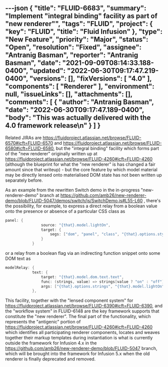 ---json
{
  "title": "FLUID-6683",
  "summary": "Implement \"integral binding\" facility as part of \"new renderer\"",
  "tags": "FLUID",
  "project": {
    "key": "FLUID",
    "title": "Fluid Infusion"
  },
  "type": "New Feature",
  "priority": "Major",
  "status": "Open",
  "resolution": "Fixed",
  "assignee": "Antranig Basman",
  "reporter": "Antranig Basman",
  "date": "2021-09-09T08:14:33.188-0400",
  "updated": "2022-06-30T09:17:47.219-0400",
  "versions": [],
  "fixVersions": [
    "4.0"
  ],
  "components": [
    "Renderer"
  ],
  "environment": null,
  "issueLinks": [],
  "attachments": [],
  "comments": [
    {
      "author": "Antranig Basman",
      "date": "2022-06-30T09:17:47.189-0400",
      "body": "This was actually delivered with the 4.0 framework release\n"
    }
  ]
}
---
Related JIRAs are <https://fluidproject.atlassian.net/browse/FLUID-6570#icft=FLUID-6570> and <https://fluidproject.atlassian.net/browse/FLUID-6580#icft=FLUID-6580>, but the "integral binding" facility which forms part of the "new renderer" originally written up at <https://fluidproject.atlassian.net/browse/FLUID-4260#icft=FLUID-4260> (although the blueprint for what the "new renderer" is has changed a fair amount since that writeup) - but the core feature by which model material may be directly lensed onto materialised DOM state has not been written up separately before.

As an example from the rewritten Switch demo in the in-progress "new-renderer-demo" branch at <https://github.com/amb26/new-renderer-demo/blob/FLUID-5047/demos/switch/js/SwitchDemo.js#L55-L60> , there's the possibility, for example, to express a direct relay from a boolean value onto the presence or absence of a particular CSS class as

```java
panel: {
                source: "{that}.model.lightOn",
                target: {
                    segs: ["dom", "panel", "class", "{that}.options.styles.light"]
                }
            }
```

or a relay from a boolean flag via an indirecting function snippet onto some DOM text as

```java
modelRelay: {
            text: {
                target: "{that}.model.dom.text.text",
                func: (strings, value) => strings[value ? "on" : "off"],
                args: ["{that}.options.strings", "{that}.model.lightOn"]
            },
```

This facility, together with the "lensed component system" for <https://fluidproject.atlassian.net/browse/FLUID-6390#icft=FLUID-6390>, and the "workflow system" in FLUID-6148 are the key framework supports that constitute the "new renderer". The final part of the functionality, which represents the "antigenic" portion of <https://fluidproject.atlassian.net/browse/FLUID-4260#icft=FLUID-4260> which identifies all participating renderer components, locates and weaves together their markup templates during instantiation is what is currently outside the framework for Infusion 4.x in the <https://github.com/amb26/new-renderer-demo/blob/FLUID-5047> branch, which will be brought into the framework for Infusion 5.x when the old renderer is finally deprecated and removed.

        
